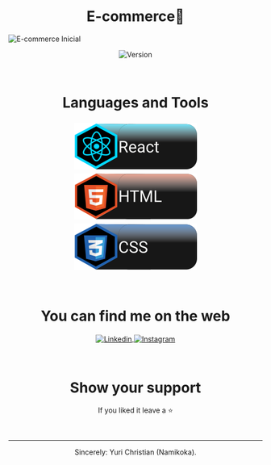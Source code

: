 <h1 align="center">E-commerce🛒</h1>
<p align-"center">
  <img src="https://github.com/yurinmk/imgs-portifolio/blob/main/Ecommerce-Inicial.png" alt="E-commerce Inicial"/>
</p>

<p align="center">
  <img alt="Version" src="https://img.shields.io/badge/version-0.1.0-blue.svg?cacheSeconds=2592000" />
</p>

</br>

<h1 align="center">Languages and Tools</h1>

<p align="center">
 <img src="https://github.com/yurinmk/styles-readme/blob/master/style-hexagon/SR-React.svg" alt="React" style="vertical-align:top; margin:4px">
 <img src="https://github.com/yurinmk/styles-readme/blob/master/style-hexagon/SR-HTML.svg" alt="HTML" style="vertical-align:top; margin:4px">
 <img src="https://github.com/yurinmk/styles-readme/blob/master/style-hexagon/SR-CSS.svg" alt="CSS" style="vertical-align:top; margin:4px">

</p>

</br>

<h1 align="center">You can find me on the web</h1>

<p align="center">
  <a href="https://www.linkedin.com/in/yuri-christian/">
    <img align="center" alt="Linkedin" width="22px" src="https://cdn.jsdelivr.net/npm/simple-icons@v3/icons/linkedin.svg" />
  </a>
  <a href="https://www.instagram.com/yurichris_nmk">
    <img align="center" alt="Instagram" width="22px" src="https://cdn.jsdelivr.net/npm/simple-icons@v3/icons/instagram.svg" />
  </a>
</p>

</br>

<h1 align="center">Show your support</h1>
<p align="center">If you liked it leave a ⭐</p>

</br>

---

<p align="center">Sincerely: Yuri Christian (Namikoka).</p>

